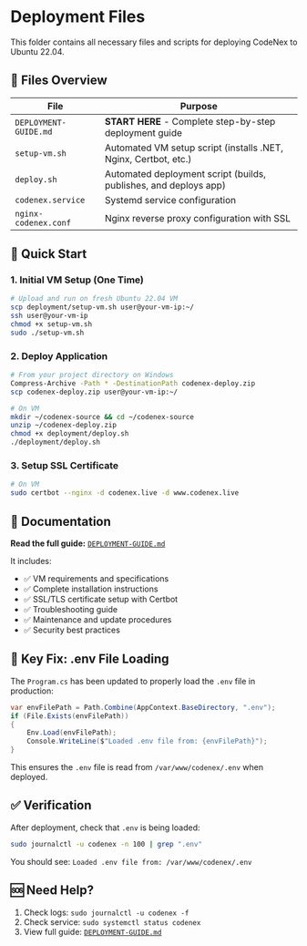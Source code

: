 # Deployment Files

This folder contains all necessary files and scripts for deploying CodeNex to Ubuntu 22.04.

## 📁 Files Overview

| File | Purpose |
|------|---------|
| `DEPLOYMENT-GUIDE.md` | **START HERE** - Complete step-by-step deployment guide |
| `setup-vm.sh` | Automated VM setup script (installs .NET, Nginx, Certbot, etc.) |
| `deploy.sh` | Automated deployment script (builds, publishes, and deploys app) |
| `codenex.service` | Systemd service configuration |
| `nginx-codenex.conf` | Nginx reverse proxy configuration with SSL |

## 🚀 Quick Start

### 1. Initial VM Setup (One Time)
```bash
# Upload and run on fresh Ubuntu 22.04 VM
scp deployment/setup-vm.sh user@your-vm-ip:~/
ssh user@your-vm-ip
chmod +x setup-vm.sh
sudo ./setup-vm.sh
```

### 2. Deploy Application
```bash
# From your project directory on Windows
Compress-Archive -Path * -DestinationPath codenex-deploy.zip
scp codenex-deploy.zip user@your-vm-ip:~/

# On VM
mkdir ~/codenex-source && cd ~/codenex-source
unzip ~/codenex-deploy.zip
chmod +x deployment/deploy.sh
./deployment/deploy.sh
```

### 3. Setup SSL Certificate
```bash
# On VM
sudo certbot --nginx -d codenex.live -d www.codenex.live
```

## 📖 Documentation

**Read the full guide:** [`DEPLOYMENT-GUIDE.md`](./DEPLOYMENT-GUIDE.md)

It includes:
- ✅ VM requirements and specifications
- ✅ Complete installation instructions
- ✅ SSL/TLS certificate setup with Certbot
- ✅ Troubleshooting guide
- ✅ Maintenance and update procedures
- ✅ Security best practices

## 🔧 Key Fix: .env File Loading

The `Program.cs` has been updated to properly load the `.env` file in production:

```csharp
var envFilePath = Path.Combine(AppContext.BaseDirectory, ".env");
if (File.Exists(envFilePath))
{
    Env.Load(envFilePath);
    Console.WriteLine($"Loaded .env file from: {envFilePath}");
}
```

This ensures the `.env` file is read from `/var/www/codenex/.env` when deployed.

## ✅ Verification

After deployment, check that `.env` is being loaded:
```bash
sudo journalctl -u codenex -n 100 | grep ".env"
```

You should see: `Loaded .env file from: /var/www/codenex/.env`

## 🆘 Need Help?

1. Check logs: `sudo journalctl -u codenex -f`
2. Check service: `sudo systemctl status codenex`
3. View full guide: [`DEPLOYMENT-GUIDE.md`](./DEPLOYMENT-GUIDE.md)
